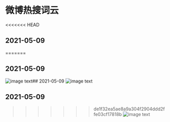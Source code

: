 
# 微博热搜词云  

<<<<<<< HEAD
## 2021-05-09 
=======
## 2021-05-09
![image text](https://github.com/vmp65l3/weibo-hotrank/blob/master/2021-05-09.jpg)## 2021-05-09
![image text](https://github.com/vmp65l3/weibo-hotrank/blob/master/2021-05-09.jpg)
## 2021-05-09
>>>>>>> de1f32ea5ae8a9a304f2904ddd2ffe03cf17818b
![image text](https://github.com/vmp65l3/weibo-hotrank/blob/master/2021-05-09.jpg)